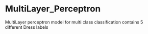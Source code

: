 # MultiLayer_Perceptron
MultiLayer perceptron model for multi class classification contains 5 different Dress labels
